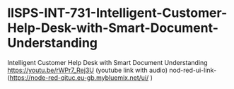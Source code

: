 # llSPS-INT-731-Intelligent-Customer-Help-Desk-with-Smart-Document-Understanding
Intelligent Customer Help Desk with Smart Document Understanding
https://youtu.be/rWPr7_Rej3U (youtube link with audio)
nod-red-ui-link-(https://node-red-qituc.eu-gb.mybluemix.net/ui/ )
